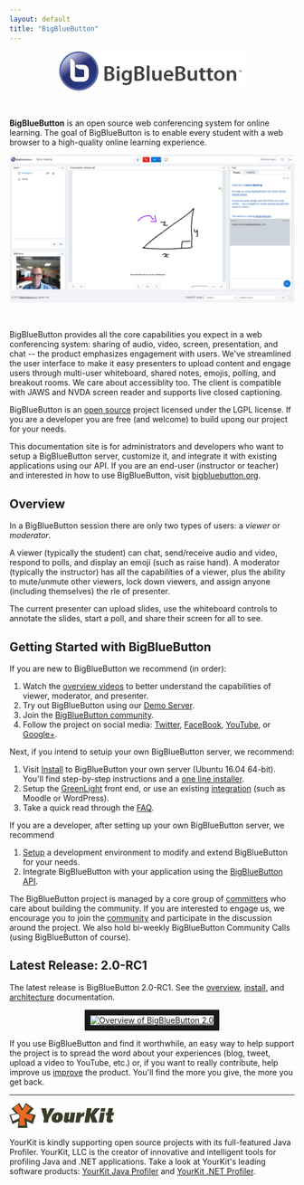```yaml
--- 
layout: default
title: "BigBlueButton"
---
```


<p align="center">
  <img src="/images/logo.png"/>
</p><br>

**BigBlueButton** is an open source web conferencing system for online learning.  The goal of BigBlueButton is to enable every student with a web browser to a high-quality online learning experience.  

<p align="center">
  <img src="/images/20-screenshot.png"/>
</p><br>

BigBlueButton provides all the core capabilities you expect in a web conferencing system: sharing of audio, video, screen, presentation, and chat -- the product emphasizes engagement with users.  We've streamlined the user interface to make it easy presenters to upload content and engage users through multi-user whiteboard, shared notes, emojis, polling, and breakout rooms.  We care about accessiblity too.  The client is compatible with JAWS and NVDA screen reader and supports live closed captioning.

BigBlueButton is an [open source](http://github.com/bigbluebutton/bigbluebutton) project licensed under the LGPL license.  If you are a developer you are free (and welcome) to build upong our project for your needs.

This documentation site is for administrators and developers who want to setup a BigBlueButton server, customize it, and integrate it with existing applications using our API. If you are an end-user (instructor or teacher) and interested in how to use BigBlueButton, visit [bigbluebutton.org](http://bigbluebutton.org). 

## Overview

In a BigBlueButton session there are only two types of users: a _viewer_ or _moderator_.  

A viewer (typically the student) can chat, send/receive audio and video, respond to polls, and display an emoji (such as raise hand).  A moderator (typically the instructor) has all the capabilities of a viewer, plus the ability to mute/unmute other viewers, lock down viewers, and assign anyone (including themselves) the rle of presenter.  

The current presenter can upload slides, use the whiteboard controls to annotate the slides, start a poll, and share their screen for all to see.

## Getting Started with BigBlueButton

If you are new to BigBlueButton we recommend (in order): 

  1. Watch the [overview videos](http://bigbluebutton.org/videos) to better understand the capabilities of viewer, moderator, and presenter.
  1. Try out BigBlueButton using our [Demo Server](http://demo.bigbluebutton.org/). 
  1. Join the [BigBlueButton community](https://bigbluebutton.org/support/community/).
  1. Follow the project on social media: [Twitter](https://twitter.com/bigbluebutton), [FaceBook](https://www.facebook.com/bigbluebutton), [YouTube](https://www.youtube.com/user/bigbluebuttonshare), or [Google+](https://plus.google.com/+bigbluebutton).  
      
Next, if you intend to setuip your own BigBlueButton server, we recommend:

  1. Visit [Install](/install/install.html) to BigBlueButton your own server (Ubuntu 16.04 64-bit).  You'll find step-by-step instructions and a [one line installer](https://github.com/bigbluebutton/bbb-install).
  1. Setup the [GreenLight](/install/green-light.html) front end, or use an existing [integration](http://bigbluebutton.org/open-source-integrations/) (such as Moodle or WordPress).
  1. Take a quick read through the [FAQ](/support/faq.html).

If you are a developer, after setting up your own BigBlueButton server, we recommend
  1. [Setup](/dev/setup.html) a development environment to modify and extend BigBlueButton for your needs.
  1. Integrate BigBlueButton with your application using the [BigBlueButton API](/dev/api.html).

The BigBlueButton project is managed by a core group of [committers](/support/faq.html#bigbluebutton-committer) who care about building the community.  If you are interested to engage us, we encourage you to join the [community](https://bigbluebutton.org/support/community/) and participate in the discussion around the project.  We also hold bi-weekly BigBlueButton Community Calls (using BigBlueButton of course).

## Latest Release: 2.0-RC1

The latest release is BigBlueButton 2.0-RC1. See the [overview](/overview/overview.html), [install](/install/install.html), and [architecture](/overview/architecture.html) documentation.


<p align="center">
  <a href="http://www.youtube.com/watch?feature=player_embedded&v=NQPrdc-W-6A" target="_blank"><img src="http://img.youtube.com/vi/NQPrdc-W-6A/0.jpg" alt="Overview of BigBlueButton 2.0" width="480" height="360" border="10" /></a>
</p>

If you use BigBlueButton and find it worthwhile, an easy way to help support the project is to spread the word about your experiences (blog, tweet, upload a video to YouTube, etc.) or, if you want to really contribute, help improve us [improve](/faq.html#contributing-to-bigbluebutton) the product.  You'll find the more you give, the more you get back.

---

![yourkit](/images/yourkit.png)

YourKit is kindly supporting open source projects with its full-featured Java Profiler. YourKit, LLC is the creator of innovative and intelligent tools for profiling Java and .NET applications. Take a look at YourKit's leading software products: [YourKit Java Profiler](https://www.yourkit.com/java/profiler/index.jsp) and [YourKit .NET Profiler](https://www.yourkit.com/.net/profiler/index.jsp).

